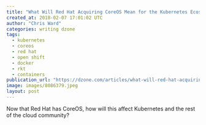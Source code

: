 ```yaml
---
title: "What Will Red Hat Acquiring CoreOS Mean for the Kubernetes Ecosystem?"
created_at: 2018-02-07 17:01:02 UTC
author: "Chris Ward"
categories: writing dzone
tags:
  - kubernetes
  - coreos
  - red hat
  - open shift
  - docker
  - rkt
  - containers
publication_url: "https://dzone.com/articles/what-will-red-hat-acquiring-coreos-mean-for-the-ku"
image: images/8086379.jpeg
layout: post
---
```

Now that Red Hat has CoreOS, how will this affect Kubernetes and the rest of the cloud community?

